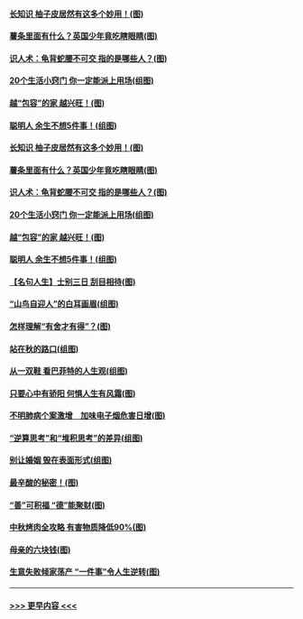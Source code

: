 #### [长知识 柚子皮居然有这多个妙用！(图)](../pages/p8/907425.md?t=09170533) 
#### [薯条里面有什么？英国少年竟吃瞎眼睛(图)](../pages/p8/907381.md?t=09170533) 
#### [识人术：龟背蛇腰不可交 指的是哪些人？(图)](../pages/p8/907503.md?t=09170533) 
#### [20个生活小窍门 你一定能派上用场(组图)](../pages/p8/907510.md?t=09170533) 
#### [越“包容”的家 越兴旺！(图)](../pages/p8/907328.md?t=09170533) 
#### [聪明人 余生不想5件事！(组图)](../pages/p8/907364.md?t=09170533) 
#### [长知识 柚子皮居然有这多个妙用！(图)](../pages/p8/907425.md?t=09170533) 
#### [薯条里面有什么？英国少年竟吃瞎眼睛(图)](../pages/p8/907381.md?t=09170533) 
#### [识人术：龟背蛇腰不可交 指的是哪些人？(图)](../pages/p8/907503.md?t=09170533) 
#### [20个生活小窍门 你一定能派上用场(组图)](../pages/p8/907510.md?t=09170533) 
#### [越“包容”的家 越兴旺！(图)](../pages/p8/907328.md?t=09170533) 
#### [聪明人 余生不想5件事！(组图)](../pages/p8/907364.md?t=09170533) 
#### [【名句人生】士别三日 刮目相待(图)](../pages/p8/906988.md?t=09170533) 
#### [“山鸟自迎人”的白耳画眉(组图)](../pages/p8/907332.md?t=09170533) 
#### [怎样理解“有舍才有得”？(图)](../pages/p8/906872.md?t=09170533) 
#### [站在秋的路口(组图)](../pages/p8/906914.md?t=09170533) 
#### [从一双鞋 看巴菲特的人生观(组图)](../pages/p8/907311.md?t=09170533) 
#### [只要心中有骄阳 何惧人生有风霜(图)](../pages/p8/907320.md?t=09170533) 
#### [不明肺病个案激增　加味电子烟危害日增(图)](../pages/p8/907307.md?t=09170533) 
#### [“逆算思考”和“堆积思考”的差异(组图)](../pages/p8/907229.md?t=09170533) 
#### [别让婚姻 毁在表面形式(组图)](../pages/p8/907118.md?t=09170533) 
#### [最辛酸的秘密！(图)](../pages/p8/906327.md?t=09170533) 
#### [“善”可积福 “德”能聚财(图)](../pages/p8/906906.md?t=09170533) 
#### [中秋烤肉全攻略 有害物质降低90%(图)](../pages/p8/907227.md?t=09170533) 
#### [母亲的六块钱(图)](../pages/p8/907107.md?t=09170533) 
#### [生意失败倾家荡产 “一件事”令人生逆转(图)](../pages/p8/907101.md?t=09170533) 

----
#### [ >>> 更早内容 <<< ](../indexes/p8-earlier.md)
